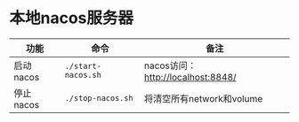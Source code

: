# 本地nacos服务器

|功能|命令|备注|
| --- | --- | --- |
|启动nacos|`./start-nacos.sh`|nacos访问：[http://localhost:8848/](http://localhost:8848/)|
|停止nacos|`./stop-nacos.sh`|将清空所有network和volume|

